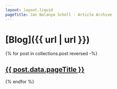 ```yaml
---
layout: layout.liquid
pageTitle: Jan Balanya Scholl - Article Archive
---
```

# [Blog]({{ url | url }})
{% for post in collections.post reversed -%}
<h2><a href="{{ post.url | url }}">{{ post.data.pageTitle }}</a></h2>
{% endfor %}